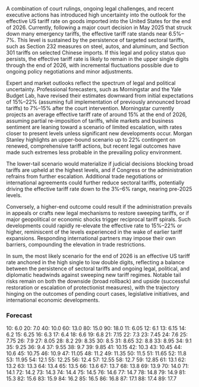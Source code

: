 A combination of court rulings, ongoing legal challenges, and recent executive actions has introduced high uncertainty into the outlook for the effective US tariff rate on goods imported into the United States for the end of 2026. Currently, following a major court decision in May 2025 that struck down many emergency tariffs, the effective tariff rate stands near 6.5%–7%. This level is sustained by the persistence of targeted sectoral tariffs, such as Section 232 measures on steel, autos, and aluminum, and Section 301 tariffs on selected Chinese imports. If this legal and policy status quo persists, the effective tariff rate is likely to remain in the upper single digits through the end of 2026, with incremental fluctuations possible due to ongoing policy negotiations and minor adjustments.

Expert and market outlooks reflect the spectrum of legal and political uncertainty. Professional forecasters, such as Morningstar and the Yale Budget Lab, have revised their estimates downward from initial expectations of 15%–22% (assuming full implementation of previously announced broad tariffs) to 7%–15% after the court intervention. Morningstar currently projects an average effective tariff rate of around 15% at the end of 2026, assuming partial re-imposition of tariffs, while markets and business sentiment are leaning toward a scenario of limited escalation, with rates closer to present levels unless significant new developments occur. Morgan Stanley highlights an upper-bound scenario up to 22% contingent on renewed, comprehensive tariff actions, but recent legal outcomes have made such extremes less probable in the prevailing policy environment.

The lower-tail scenario would materialize if judicial decisions blocking broad tariffs are upheld at the highest levels, and if Congress or the administration refrains from further escalation. Additional trade negotiations or international agreements could further reduce sectoral tariffs, potentially driving the effective tariff rate down to the 3%–6% range, nearing pre-2025 levels.

Conversely, a higher-end outcome could result if the administration prevails in appeals or crafts new legal mechanisms to restore sweeping tariffs, or if major geopolitical or economic shocks trigger reciprocal tariff spirals. Such developments could rapidly re-elevate the effective rate to 15%–22% or higher, reminiscent of the levels experienced in the wake of earlier tariff expansions. Responding international partners may impose their own barriers, compounding the elevation in trade restrictions.

In sum, the most likely scenario for the end of 2026 is an effective US tariff rate anchored in the high single to low double digits, reflecting a balance between the persistence of sectoral tariffs and ongoing legal, political, and diplomatic headwinds against sweeping new tariff regimes. Notable tail risks remain on both the downside (broad rollback) and upside (successful restoration or escalation of protectionist measures), with the trajectory hinging on the outcomes of pending court cases, legislative initiatives, and international economic developments.

### Forecast

10: 6.0
20: 7.0
40: 10.0
60: 13.0
80: 15.0
90: 18.0
11: 6.05
12: 6.1
13: 6.15
14: 6.2
15: 6.25
16: 6.3
17: 6.4
18: 6.6
19: 6.8
21: 7.15
22: 7.3
23: 7.45
24: 7.6
25: 7.75
26: 7.9
27: 8.05
28: 8.2
29: 8.35
30: 8.5
31: 8.65
32: 8.8
33: 8.95
34: 9.1
35: 9.25
36: 9.4
37: 9.55
38: 9.7
39: 9.85
41: 10.15
42: 10.3
43: 10.45
44: 10.6
45: 10.75
46: 10.9
47: 11.05
48: 11.2
49: 11.35
50: 11.5
51: 11.65
52: 11.8
53: 11.95
54: 12.1
55: 12.25
56: 12.4
57: 12.55
58: 12.7
59: 12.85
61: 13.1
62: 13.2
63: 13.3
64: 13.4
65: 13.5
66: 13.6
67: 13.7
68: 13.8
69: 13.9
70: 14.0
71: 14.1
72: 14.2
73: 14.3
74: 14.4
75: 14.5
76: 14.6
77: 14.7
78: 14.8
79: 14.9
81: 15.3
82: 15.6
83: 15.9
84: 16.2
85: 16.5
86: 16.8
87: 17.1
88: 17.4
89: 17.7